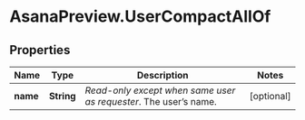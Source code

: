 # AsanaPreview.UserCompactAllOf

## Properties

Name | Type | Description | Notes
------------ | ------------- | ------------- | -------------
**name** | **String** | *Read-only except when same user as requester*. The user’s name. | [optional] 


